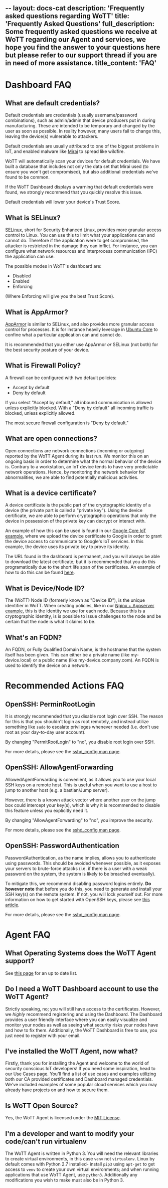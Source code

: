 --
layout: docs-cat
description: 'Frequently asked questions regarding WoTT'
title: 'Frequently Asked Questions'
full_description: Some frequently asked questions we receive at WoTT regarding our Agent and services, we hope you find the answer to your questions here but please refer to our support thread if you are in need of more assistance.
title_content: 'FAQ'
---

# Dashboard FAQ

## What are default credentials? <a name="default-credentials"></a>
Default credentials are credentials (usually username/password combinations), such as admin/admin that device producers put in during manufacturing. These are intended to be temporary and changed by the user as soon as possible. In reality however, many users fail to change this, leaving the device(s) vulnerable to attackers.

Default credentials are usually attributed to one of the biggest problems in IoT, and enabled malware like [Mirai](https://en.wikipedia.org/wiki/Mirai_(malware)) to spread like wildfire.

WoTT will automatically scan your devices for default credentials. We have built a database that includes not only the data set that Mirai used (to ensure you won't get compromised), but also additional credentials we've found to be common.

If the WoTT Dashboard displays a warning that default credentials were found, we strongly recommend that you quickly resolve this issue.

Default credentials will lower your device's Trust Score.

## What is SELinux? <a name="selinux"></a>
[SELinux](https://selinuxproject.org/page/Main_Page), short for Security Enhanced Linux, provides more granular access control to Linux. You can use this to limit what your applications can and cannot do. Therefore if the application were to get compromised, the attacker is restricted in the damage they can inflict. For instance, you can configure what network resources and interprocess communication (IPC) the application can use.

The possible modes in WoTT's dashboard are:

 * Disabled
 * Enabled
 * Enforcing

(Where Enforcing will give you the best Trust Score).

## What is AppArmor? <a name="apparmor"></a>
[AppArmor](https://wiki.ubuntu.com/AppArmor) is similar to SELinux, and also provides more granular access control for processes. It is for instance heavily leverage in [Ubuntu Core](https://ubuntu.com/core) to confine what a particular application can and cannot do.

It is recommended that you either use AppArmor *or* SELinux (not both) for the best security posture of your device.

## What is Firewall Policy? <a name="firewall-policy"></a>
A firewall can be configured with two default policies:

 * Accept by default
 * Deny by default

If you select "Accept by default," all inbound communication is allowed unless explicitly blocked. With a "Deny by default" all incoming traffic is blocked, unless explicitly allowed.

The most secure firewall configuration is "Deny by default."

## What are open connections? <a name="open-connections"></a>
Open connections are network connections (incoming or outgoing) reported by the WoTT Agent during its last run. We monitor this on an ongoing basis in order to determine what the normal behavior of the device is. Contrary to a workstation, an IoT device tends to have very predictable network operations. Hence, by monitoring the network behavior for abnormalities, we are able to find potentially malicious activities.

## What is a device certificate? <a name="device-certificate"></a>
A device certificate is the public part of the cryptographic identity of a device (the private part is called a "private key"). Using the device certificate, we are able to perform cryptographic operations that only the device in possession of the private key can decrypt or interact with.

An example of how this can be used is found in our [Google Core IoT example]({{site.url}}/tutorials/2019/06/14/google-core-iot), where we upload the device certificate to Google in order to grant the device access to communicate to Google's IoT services. In this example, the device uses its private key to prove its identity.

The URL found in the dashboard is permanent, and you will always be able to download the latest certificate; but it is recommended that you do this programatically due to the short life span of the certificates. An example of how to do this can be found [here](https://github.com/WoTTsecurity/google-core-iot).

## What is Device/Node ID? <a name="device-id"></a>
The (WoTT) Node ID (formerly known as "Device ID"), is the unique identifier in WoTT. When creating policies, like in our [Nginx + Appserver example]({{site.url}}/blog/tutorials/2019/07/15/mtls-with-nginx), this is the identity we use for each node. Because this is a cryptographic identity, is is possible to issue challenges to the node and be certain that the node is what it claims to be.

## What's an FQDN? <a name="fqdn"></a>
An FQDN, or Fully Qualified Domain Name, is the hostname that the system itself has been given. This can either be a private name (like my-device.local) or a public name (like my-device.company.com). An FQDN is used to identify the device on a network.

# Recommended Actions FAQ

## OpenSSH: PerminRootLogin <a name="openssh-permitrootlogin"></a>

It is strongly recommended that you disable root login over SSH. The reason for this is that you shouldn't login as root remotely, and instead utilize something like `sudo` to escalate privileges whenever needed (i.e. don't use root as your day-to-day user account).

By changing "PermitRootLogin" to "no", you disable root login over SSH.

For more details, please see the [sshd_config man page](https://linux.die.net/man/5/sshd_config).

## OpenSSH: AllowAgentForwarding <a name="openssh-allowagentforwardng"></a>

AllowedAgentForwarding is convenient, as it allows you to use your local SSH keys on a remote host. This is useful when you want to use a host to jump to another host (e.g. a bastian/Jump server).

However, there is a known attack vector where another user on the jump box could intercept your key(s), which is why it is recommended to disable this feature unless you explicitly need it.

By changing "AllowAgentForwarding" to "no", you improve the security.

For more details, please see the [sshd_config man page](https://linux.die.net/man/5/sshd_config).

## OpenSSH: PasswordAuthentication <a name="openssh-passwordauthentication"></a>

PasswordAuthentication, as the name implies, allows you to authenticate using passwords. This should be avoided whenever possible, as it exposes your servers to brute-force attacks (i.e. if there is a user with a weak password on the system, the system is likely to be breached eventually).

To mitigate this, we recommend disabling password logins entirely. **Do however note** that before you do this, you need to generate and install your SSH key(s) on the remote system. If not, you will lock yourself out. For more information on how to get started with OpenSSH keys, please see [this article](https://help.ubuntu.com/community/SSH/OpenSSH/Keys).

For more details, please see the [sshd_config man page](https://linux.die.net/man/5/sshd_config).

# Agent FAQ

## What Operating Systems does the WoTT Agent support? <a name="wott-operating-system"></a>
See [this page](https://github.com/WoTTsecurity/agent#supported-operating-systems) for an up to date list.

## Do I need a WoTT Dashboard account to use the WoTT Agent? <a name="do-i-need-dashboard"></a>
Strictly speaking, no; you will still have access to the certificates. However, we *highly* recommend registering and using the Dashboard. The Dashboard provides a user friendly interface where you can easily visualize and monitor your nodes as well as seeing what security risks your nodes have and how to fix them. Additionally, the WoTT Dashboard is free to use, you just need to register with your email.

## I've installed the WoTT Agent, now what? <a name="steps-after-installation"></a>
Firstly, thank you for installing the Agent and welcome to the world of security conscious IoT developers! If you need some inspiration, head to our Use Cases page. You'll find a list of use cases and examples utilizing both our CA provided certificates and Dashboard managed credentials. We've included examples of some popular cloud services which you may already have projects on and how to secure them.

## Is WoTT Open Source? <a name="wott-open-source"></a>

Yes, the WoTT Agent is licensed under the [MIT License](https://opensource.org/licenses/MIT).

## I'm a developer and want to modify your code/can't run virtualenv <a name="developing-for-wott-language)"></a>

The WoTT Agent is written in Python 3. You will need the relevant libraries to create virtual environments, in this case `venv` not `virtualenv`. Linux by default comes with Python 2.7 installed- install `pip3` using `apt-get` to get access to `venv` to create your own virtual environments; and when running applications that use WoTT Agent, use `python3`. Additionally any modifications you wish to make must also be in Python 3.
